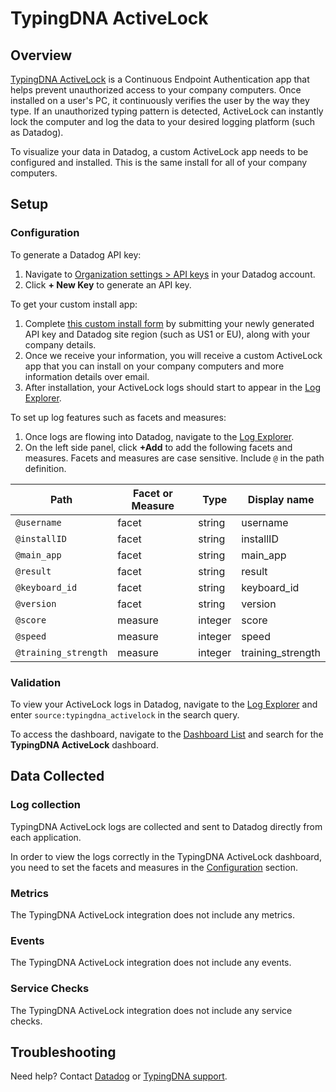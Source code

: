 

# TypingDNA ActiveLock

## Overview

[TypingDNA ActiveLock][3] is a Continuous Endpoint Authentication app that helps prevent unauthorized access to your company computers. Once installed on a user's PC, it continuously verifies the user by the way they type. If an unauthorized typing pattern is detected, ActiveLock can instantly lock the computer and log the data to your desired logging platform (such as Datadog).

To visualize your data in Datadog, a custom ActiveLock app needs to be configured and installed. This is the same install for all of your company computers.


## Setup

### Configuration

To generate a Datadog API key:

1. Navigate to [Organization settings > API keys][4] in your Datadog account.
2. Click **+ New Key** to generate an API key.

To get your custom install app:

1. Complete [this custom install form][7] by submitting your newly generated API key and Datadog site region (such as US1 or EU), along with your company details.
2. Once we receive your information, you will receive a custom ActiveLock app that you can install on your company computers and more information details over email.
3. After installation, your ActiveLock logs should start to appear in the [Log Explorer][5].

To set up log features such as facets and measures:

1. Once logs are flowing into Datadog, navigate to the [Log Explorer][5].
2. On the left side panel, click **+Add** to add the following facets and measures. Facets and measures are case sensitive. Include `@` in the path definition.

|Path| Facet or Measure |Type|Display name|
|--|--|--|--|
|`@username`|facet|string|username|
|`@installID`|facet|string|installID|
|`@main_app`|facet|string|main_app|
|`@result`|facet|string|result|
|`@keyboard_id`|facet|string|keyboard_id|
|`@version`|facet|string|version|
| `@score` | measure |integer|score|
| `@speed` | measure |integer|speed|
| `@training_strength` | measure |integer|training_strength|


### Validation

To view your ActiveLock logs in Datadog, navigate to the [Log Explorer][5] and enter `source:typingdna_activelock` in the search query.

To access the dashboard, navigate to the [Dashboard List][6] and search for the **TypingDNA ActiveLock** dashboard.


## Data Collected

### Log collection

TypingDNA ActiveLock logs are collected and sent to Datadog directly from each application.

In order to view the logs correctly in the TypingDNA ActiveLock dashboard, you need to set the facets and measures in the [Configuration](#configuration) section.

### Metrics

The TypingDNA ActiveLock integration does not include any metrics.

### Events

The TypingDNA ActiveLock integration does not include any events.

### Service Checks

The TypingDNA ActiveLock integration does not include any service checks.


## Troubleshooting

Need help? Contact [Datadog][1] or [TypingDNA support][2].

[1]: https://docs.datadoghq.com/help/
[2]: https://www.typingdna.com/contact
[3]: https://www.typingdna.com/activelock
[4]: https://app.datadoghq.com/organization-settings/api-keys
[5]: https://app.datadoghq.com/logs
[6]: https://app.datadoghq.com/dashboard/lists
[7]: https://forms.gle/3U9KxF7ySThVLDJg8
[8]: https://app.datadoghq.com/integrations/typingdna_activelock
